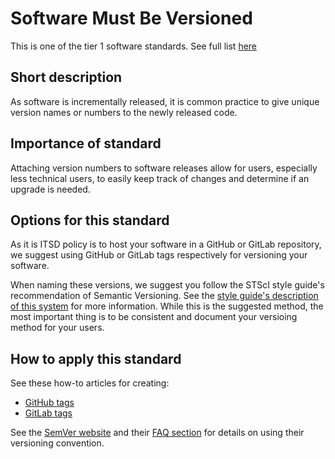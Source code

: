 # Software Must Be Versioned

This is one of the tier 1 software standards. See full list [here](tier1_standards_overview.md)

## Short description
As software is incrementally released, it is common practice to give unique version names or numbers to the newly released code.

## Importance of standard
Attaching version numbers to software releases allow for users, especially less technical users, to easily keep track of changes and determine if an upgrade is needed.

## Options for this standard
As it is ITSD policy is to host your software in a GitHub or GitLab repository, we suggest using GitHub or GitLab tags respectively for versioning your software. 

When naming these versions, we suggest you follow the STScI style guide's recommendation of Semantic Versioning. See the [style guide's description of this system](https://github.com/spacetelescope/style-guides/blob/master/guides/software-versioning.md#software-we-build) for more information. While this is the suggested method, the most important thing is to be consistent and document your versioing method for your users. 

## How to apply this standard
See these how-to articles for creating:
- [GitHub tags](https://help.github.com/en/articles/creating-releases)
- [GitLab tags](https://docs.gitlab.com/ee/university/training/topics/tags.html)

See the [SemVer website](https://semver.org/) and their [FAQ section](https://semver.org/#faq) for details on using their versioning convention.
